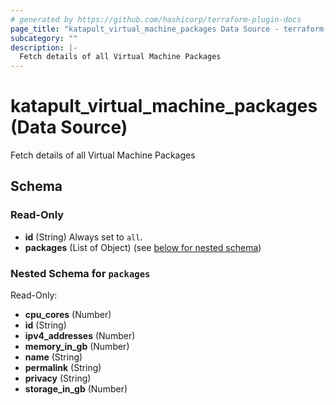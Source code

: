 ```yaml
---
# generated by https://github.com/hashicorp/terraform-plugin-docs
page_title: "katapult_virtual_machine_packages Data Source - terraform-provider-katapult"
subcategory: ""
description: |-
  Fetch details of all Virtual Machine Packages
---
```


# katapult_virtual_machine_packages (Data Source)

Fetch details of all Virtual Machine Packages



<!-- schema generated by tfplugindocs -->
## Schema

### Read-Only

- **id** (String) Always set to `all`.
- **packages** (List of Object) (see [below for nested schema](#nestedatt--packages))

<a id="nestedatt--packages"></a>
### Nested Schema for `packages`

Read-Only:

- **cpu_cores** (Number)
- **id** (String)
- **ipv4_addresses** (Number)
- **memory_in_gb** (Number)
- **name** (String)
- **permalink** (String)
- **privacy** (String)
- **storage_in_gb** (Number)


